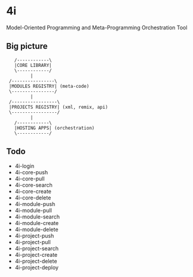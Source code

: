 # 4i

Model-Oriented Programming and Meta-Programming Orchestration Tool

## Big picture

```
   /------------\
   |CORE LIBRARY|
   \------------/
         |
 /----------------\
 |MODULES REGISTRY| (meta-code)
 \----------------/
         |
 /-----------------\
 |PROJECTS REGISTRY| (xml, remix, api)
 \-----------------/
         |
   /------------\
   |HOSTING APPS| (orchestration)
   \------------/
```

## Todo

* 4i-login
* 4i-core-push
* 4i-core-pull
* 4i-core-search
* 4i-core-create
* 4i-core-delete
* 4i-module-push
* 4i-module-pull
* 4i-module-search
* 4i-module-create
* 4i-module-delete
* 4i-project-push
* 4i-project-pull
* 4i-project-search
* 4i-project-create
* 4i-project-delete
* 4i-project-deploy

